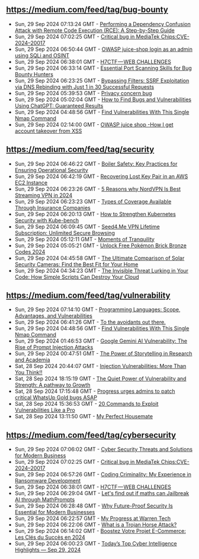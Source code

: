 ## https://medium.com/feed/tag/bug-bounty
- Sun, 29 Sep 2024 07:13:24 GMT - [Performing a Dependency Confusion Attack with Remote Code Execution (RCE): A Step-by-Step Guide](https://freedium.cfd/https://medium.com/p/8d6055aa53e4)
- Sun, 29 Sep 2024 07:02:25 GMT - [Critical bug in MediaTek Chips:CVE-2024–20017](https://freedium.cfd/https://medium.com/p/6e955ad56923)
- Sun, 29 Sep 2024 06:50:44 GMT - [OWASP juice-shop login as an admin using SQLi and OSINT](https://freedium.cfd/https://medium.com/p/90c4abc4322b)
- Sun, 29 Sep 2024 06:38:01 GMT - [H7CTF — WEB CHALLENGES](https://freedium.cfd/https://medium.com/p/db1883775dfd)
- Sun, 29 Sep 2024 06:33:14 GMT - [Essential Port Scanning Skills for Bug Bounty Hunters](https://freedium.cfd/https://medium.com/p/f0e09f3612ce)
- Sun, 29 Sep 2024 06:23:25 GMT - [Bypassing Filters: SSRF Exploitation via DNS Rebinding with Just 1 in 30 Successful Requests](https://freedium.cfd/https://medium.com/p/2fdc3a9cfd7d)
- Sun, 29 Sep 2024 05:39:53 GMT - [Privacy concern bug](https://freedium.cfd/https://medium.com/p/72b30aead215)
- Sun, 29 Sep 2024 05:02:04 GMT - [How to Find Bugs and Vulnerabilities Using ChatGPT: Guaranteed Results](https://freedium.cfd/https://medium.com/p/3b630fae4691)
- Sun, 29 Sep 2024 04:48:56 GMT - [Find Vulnerabilities With This Single Nmap Command](https://freedium.cfd/https://medium.com/p/a4476c16c82c)
- Sun, 29 Sep 2024 02:14:00 GMT - [OWASP juice shop -How I get account takeover from XSS](https://freedium.cfd/https://medium.com/p/ae3cfc978381)

## https://medium.com/feed/tag/security
- Sun, 29 Sep 2024 06:46:22 GMT - [Boiler Safety: Key Practices for Ensuring Operational Security](https://freedium.cfd/https://medium.com/p/0213a8776b97)
- Sun, 29 Sep 2024 06:42:19 GMT - [Recovering Lost Key Pair in an AWS EC2 Instance](https://freedium.cfd/https://medium.com/p/f2ffd4f5843a)
- Sun, 29 Sep 2024 06:23:26 GMT - [5 Reasons why NordVPN Is Best Streaming VPN in 2024](https://freedium.cfd/https://medium.com/p/8bd3abfd31b4)
- Sun, 29 Sep 2024 06:23:23 GMT - [Types of Coverage Available Through Insurance Companies](https://freedium.cfd/https://medium.com/p/f4958ab174d5)
- Sun, 29 Sep 2024 06:20:13 GMT - [How to Strengthen Kubernetes Security with Kube-bench](https://freedium.cfd/https://medium.com/p/86a2093e5639)
- Sun, 29 Sep 2024 06:09:45 GMT - [Seed4.Me VPN Lifetime Subscription: Unlimited Secure Browsing](https://freedium.cfd/https://medium.com/p/496e91900ae2)
- Sun, 29 Sep 2024 05:12:11 GMT - [Moments of Tranquility](https://freedium.cfd/https://medium.com/p/f39f67b238f2)
- Sun, 29 Sep 2024 05:05:21 GMT - [Unlock Free Pokémon Brick Bronze Codes 2024](https://freedium.cfd/https://medium.com/p/39fb4c445de2)
- Sun, 29 Sep 2024 04:45:58 GMT - [The Ultimate Comparison of Solar Security Cameras: Find the Best Fit for Your Home](https://freedium.cfd/https://medium.com/p/8179528e8218)
- Sun, 29 Sep 2024 04:34:23 GMT - [The Invisible Threat Lurking in Your Code: How Simple Scripts Can Destroy Your Cloud](https://freedium.cfd/https://medium.com/p/f4bff47f8429)

## https://medium.com/feed/tag/vulnerability
- Sun, 29 Sep 2024 07:14:10 GMT - [Programming Languages: Scope, Advantages, and Vulnerabilities](https://freedium.cfd/https://medium.com/p/efefd580d85a)
- Sun, 29 Sep 2024 06:41:26 GMT - [To the avoidants out there.](https://freedium.cfd/https://medium.com/p/5ed96363241b)
- Sun, 29 Sep 2024 04:48:56 GMT - [Find Vulnerabilities With This Single Nmap Command](https://freedium.cfd/https://medium.com/p/a4476c16c82c)
- Sun, 29 Sep 2024 01:46:53 GMT - [Google Gemini AI Vulnerability: The Rise of Prompt Injection Attacks](https://freedium.cfd/https://medium.com/p/8d2c48a65210)
- Sun, 29 Sep 2024 00:47:51 GMT - [The Power of Storytelling in Research and Academia](https://freedium.cfd/https://medium.com/p/3885f393b869)
- Sat, 28 Sep 2024 20:44:07 GMT - [Injection Vulnerabilities: More Than You Think!! ](https://freedium.cfd/https://medium.com/p/e926332d4907)
- Sat, 28 Sep 2024 18:15:19 GMT - [The Quiet Power of Vulnerability and Strength: A pathway to Growth](https://freedium.cfd/https://medium.com/p/73f4c817e87b)
- Sat, 28 Sep 2024 17:15:48 GMT - [Progress urges admins to patch critical WhatsUp Gold bugs ASAP](https://freedium.cfd/https://medium.com/p/71234ef898bd)
- Sat, 28 Sep 2024 15:36:53 GMT - [20 Commands to Exploit Vulnerabilities Like a Pro](https://freedium.cfd/https://medium.com/p/1145291df899)
- Sat, 28 Sep 2024 13:11:50 GMT - [My Perfect Housemate](https://freedium.cfd/https://medium.com/p/ea4ee739a2b1)

## https://medium.com/feed/tag/cybersecurity
- Sun, 29 Sep 2024 07:06:02 GMT - [Cyber Security Threats and Solutions for Modern Business](https://freedium.cfd/https://medium.com/p/c11063673f16)
- Sun, 29 Sep 2024 07:02:25 GMT - [Critical bug in MediaTek Chips:CVE-2024–20017](https://freedium.cfd/https://medium.com/p/6e955ad56923)
- Sun, 29 Sep 2024 06:57:26 GMT - [Coding Criminality: My Experience in Ransomware Development](https://freedium.cfd/https://medium.com/p/55f7d61c06b4)
- Sun, 29 Sep 2024 06:38:01 GMT - [H7CTF — WEB CHALLENGES](https://freedium.cfd/https://medium.com/p/db1883775dfd)
- Sun, 29 Sep 2024 06:29:04 GMT - [Let's find out if maths can Jailbreak AI through MathPrompts](https://freedium.cfd/https://medium.com/p/acffa0cc8b96)
- Sun, 29 Sep 2024 06:28:48 GMT - [Why Future-Proof Security Is Essential for Modern Businesses](https://freedium.cfd/https://medium.com/p/7e675075b617)
- Sun, 29 Sep 2024 06:22:57 GMT - [My Progress at Warren Tech](https://freedium.cfd/https://medium.com/p/5f65a5c6f995)
- Sun, 29 Sep 2024 06:22:06 GMT - [What is a Trojan Horse Attack?](https://freedium.cfd/https://medium.com/p/478a63b786b8)
- Sun, 29 Sep 2024 06:14:02 GMT - [Boostez Votre Projet E-Commerce: Les Clés du Succès en 2024](https://freedium.cfd/https://medium.com/p/e9c3e8f9fb3a)
- Sun, 29 Sep 2024 06:00:23 GMT - [Today’s Top Cyber Intelligence Highlights — Sep 29, 2024](https://freedium.cfd/https://medium.com/p/f9a9f7c37c5b)

